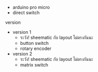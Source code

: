 - arduino pro micro
- direct switch

version
- version 1
  - ระวัง! sheematic กับ layout ไม่ตรงกันนะ
  - button switch
  - rotary encoder
- version 2
  - ระวัง! sheematic กับ layout ไม่ตรงกันนะ
  - matrix switch
